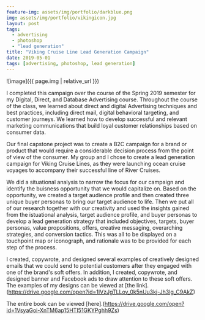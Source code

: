```yaml
--- 
feature-img: assets/img/portfolio/darkblue.png
img: assets/img/portfolio/vikingicon.jpg
layout: post
tags: 
  - advertising
  - photoshop
  - "lead generation"
title: "Viking Cruise Line Lead Generation Campaign"
date: 2019-05-01
tags: [advertising, photoshop, lead generation]
---
```


![image]({{ page.img | relative_url }})

I completed this campaign over the course of the Spring 2019 semester for my Digital, Direct, and Database Advertising course. Throughout the course of the class, we learned about direct and digital Advertising techniques and best practices, including direct mail, digital behavioral targeting, and customer journeys. We learned how to develop successful and relevant marketing communications that build loyal customer relationships based on consumer data. <br/>

Our final capstone project was to create a B2C campaign for a brand or product that would require a considerable decision process from the point of view of the consumer. My group and I chose to create a lead generation campaign for Viking Cruise Lines, as they were launching ocean cruise voyages to accompany their successful line of River Cruises. <br/>

We did a situational analysis to narrow the focus for our campaign and identify the buisness opportunity that we would capitalize on. Based on the opportunity, we created a target audience profile and then created three unique buyer personas to bring our target audience to life. Then we put all of our research together with our creativity and used the insights gained from the istuational analysis, target audience profile, and buyer personas to develop a lead generation strategy that included objectives, targets, buyer personas, value propositions, offers, creative messaging, overarching strategies, and conversion tactics. This was all to be displayed on a touchpoint map or iconograph, and rationale was to be provided for each step of the process.

I created, copywrote, and designed several examples of creatively designed emails that we could send to potential customers after they engaged with one of the brand's soft offers. In addition, I created, copywrote, and designed banner and Facebook ads to draw attention to these soft offers. The examples of my designs can be viewed at [the link]. (https://drive.google.com/open?id=1IVzJgTLLov_0k5nUu3kj-Jh3lg_C9AkZ)

The entire book can be viewed [here].(https://drive.google.com/open?id=1VsyaGoi-XnTM6ap15HTI51GKYPghh9Zs)


